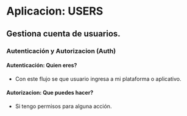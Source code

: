 # Aplicacion: USERS

## Gestiona cuenta de usuarios.

### Autenticación y Autorizacion (Auth)

#### Autenticación: Quien eres?
- Con este flujo se que usuario ingresa a mi plataforma o aplicativo.

#### Autorizacion: Que puedes hacer?
- Si tengo permisos para alguna acción.